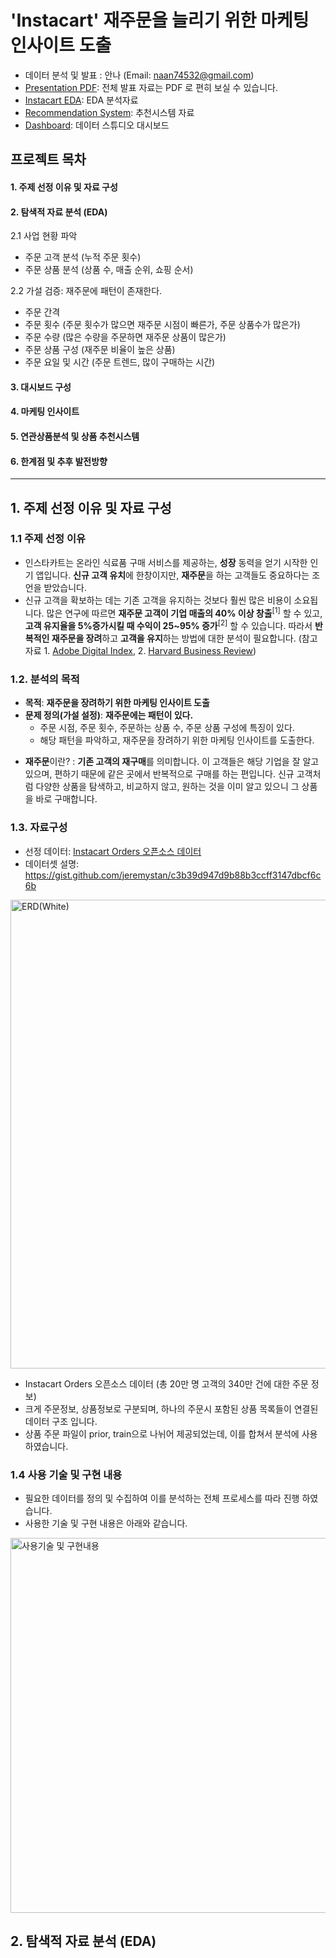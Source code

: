 # 'Instacart' 재주문을 늘리기 위한 마케팅 인사이트 도출

* 데이터 분석 및 발표 : 안나 (Email: naan74532@gmail.com)
* [Presentation PDF](링크예정): 전체 발표 자료는 PDF 로 편히 보실 수 있습니다.  
* [Instacart EDA](https://github.com/yukiya06/E-commerce_DataAnalysis/blob/main/Instacart_EDA.ipynb): EDA 분석자료
* [Recommendation System](https://github.com/yukiya06/E-commerce_DataAnalysis/blob/main/Instacart_recommendation.ipynb): 추천시스템 자료
* [Dashboard](https://datastudio.google.com/reporting/cc65e16c-d117-4770-8211-6046d79d1af4): 데이터 스튜디오 대시보드

## 프로젝트 목차
#### 1. 주제 선정 이유 및 자료 구성  
#### 2. 탐색적 자료 분석 (EDA)  
2.1 사업 현황 파악
* 주문 고객 분석 (누적 주문 횟수)  
* 주문 상품 분석 (상품 수, 매출 순위, 쇼핑 순서)

2.2 가설 검증: 재주문에 패턴이 존재한다. 
* 주문 간격   
* 주문 횟수 (주문 횟수가 많으면 재주문 시점이 빠른가, 주문 상품수가 많은가)  
* 주문 수량 (많은 수량을 주문하면 재주문 상품이 많은가)  
* 주문 상품 구성 (재주문 비율이 높은 상품)  
* 주문 요일 및 시간 (주문 트렌드, 많이 구매하는 시간)    
#### 3. 대시보드 구성  
#### 4. 마케팅 인사이트  
#### 5. 연관상품분석 및 상품 추천시스템  
#### 6. 한계점 및 추후 발전방향  

---
## 1. 주제 선정 이유 및 자료 구성
### 1.1 주제 선정 이유
* 인스타카트는 온라인 식료품 구매 서비스를 제공하는, **성장** 동력을 얻기 시작한 인기 앱입니다. **신규 고객 유치**에 한창이지만, **재주문**을 하는 고객들도 중요하다는 조언을 받았습니다. 
* 신규 고객을 확보하는 데는 기존 고객을 유지하는 것보다 훨씬 많은 비용이 소요됩니다. 많은 연구에 따르면 **재주문 고객이 기업 매출의 40% 이상 창출**<sup>[1]</sup> 할 수 있고, **고객 유지율을 5%증가시킬 때 수익이 25~95% 증가**<sup>[2]</sup> 할 수 있습니다. 따라서 **반복적인 재주문을 장려**하고 **고객을 유지**하는 방법에 대한 분석이 필요합니다.
(참고자료 1. [Adobe Digital Index](https://www.adobe.com/ca/experience-cloud/digital-insights/digital-economy-index.html), 2. [Harvard Business Review](https://hbr.org/2014/10/the-value-of-keeping-the-right-customers))

### 1.2. 분석의 목적
* **목적**: **재주문을 장려하기 위한 마케팅 인사이트 도출**  
* **문제 정의(가설 설정)**: **재주문에는 패턴이 있다.**  
    - 주문 시점, 주문 횟수, 주문하는 상품 수, 주문 상품 구성에 특징이 있다.
    - 해당 패턴을 파악하고, 재주문을 장려하기 위한 마케팅 인사이트를 도출한다.

- **재주문**이란? : **기존 고객의 재구매**를 의미합니다. 이 고객들은 해당 기업을 잘 알고 있으며, 편하기 때문에 같은 곳에서 반복적으로 구매를 하는 편입니다.  신규 고객처럼 다양한 상품을 탐색하고, 비교하지 않고, 원하는 것을 이미 알고 있으니 그 상품을 바로 구매합니다.

### 1.3. 자료구성 
* 선정 데이터: [Instacart Orders 오픈소스 데이터](https://tech.instacart.com/3-million-instacart-orders-open-sourced-d40d29ead6f2)
* 데이터셋 설명: https://gist.github.com/jeremystan/c3b39d947d9b88b3ccff3147dbcf6c6b

<img width="750" alt="ERD(White)" src="https://user-images.githubusercontent.com/91524805/166182491-7e1898c4-8e26-4fb1-8a52-dcace5faaece.png">

* Instacart Orders 오픈소스 데이터 (총 20만 명 고객의 340만 건에 대한 주문 정보)
* 크게 주문정보, 상품정보로 구분되며, 하나의 주문시 포함된 상품 목록들이 연결된 데이터 구조 입니다.
* 상품 주문 파일이 prior, train으로 나뉘어 제공되었는데, 이를 합쳐서 분석에 사용하였습니다.

### 1.4 사용 기술 및 구현 내용
* 필요한 데이터를 정의 및 수집하여 이를 분석하는 전체 프로세스를 따라 진행 하였습니다.
* 사용한 기술 및 구현 내용은 아래와 같습니다.

<img width="600" alt="사용기술 및 구현내용" src="https://user-images.githubusercontent.com/91524805/167284050-543e8cdc-f090-4c2c-8540-8c966c4b8657.png">

## 2. 탐색적 자료 분석 (EDA)
